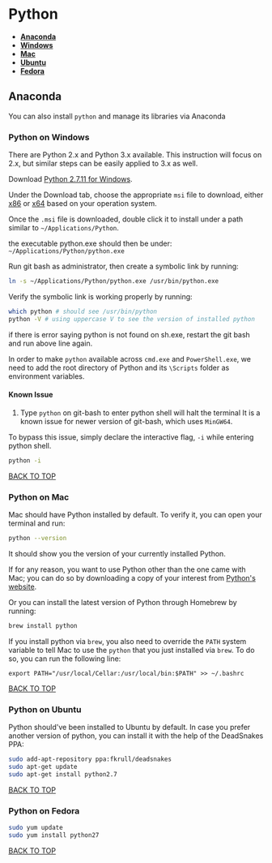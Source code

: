 Python
======

* [**Anaconda**](#anaconda)
* [**Windows**](#python-on-windows)
* [**Mac**](#python-on-mac)
* [**Ubuntu**](#python-on-ubuntu)
* [**Fedora**](#python-on-fedora)

## Anaconda
You can also install `python` and manage its libraries via Anaconda


### Python on Windows
There are Python 2.x and Python 3.x available.  This instruction will focus on 2.x, but similar steps can be easily applied to 3.x as well.

Download [Python 2.7.11 for Windows](https://www.python.org/downloads/release/python-279).

Under the Download tab, choose the appropriate `msi` file to download, either [x86](https://www.python.org/ftp/python/2.7.11/python-2.7.11.msi) or [x64](https://www.python.org/ftp/python/2.7.11/python-2.7.11.amd64.msi) based on your operation system.

Once the `.msi` file is downloaded, double click it to install under a path similar to `~/Applications/Python`.

the executable python.exe should then be under: `~/Applications/Python/python.exe`

Run git bash as administrator, then create a symbolic link by running:
```sh
ln -s ~/Applications/Python/python.exe /usr/bin/python.exe
```

Verify the symbolic link is working properly by running:
```sh
which python # should see /usr/bin/python
python -V # using uppercase V to see the version of installed python
```
if there is error saying python is not found on sh.exe, restart the git bash and run above line again.

In order to make `python` available across `cmd.exe` and `PowerShell.exe`, we need to add the root directory of Python and its `\Scripts` folder as environment variables.

#### Known Issue
1. Type `python` on git-bash to enter python shell will halt the terminal
It is a known issue for newer version of git-bash, which uses `MinGW64`.

To bypass this issue, simply declare the interactive flag, `-i` while entering python shell.
```sh
python -i
```
[BACK TO TOP](https://github.com/ctrl-alt-del/devenv)



### Python on Mac
Mac should have Python installed by default.  To verify it, you can open your terminal and run:
```sh
python --version
```
It should show you the version of your currently installed Python.

If for any reason, you want to use Python other than the one came with Mac; you can do so by downloading a copy of your interest from [Python's website](https://www.python.org/downloads).

Or you can install the latest version of Python through Homebrew by running:
```sh
brew install python
```

If you install python via `brew`, you also need to override the `PATH` system variable to tell Mac to use the `python` that you just installed via `brew`.  To do so, you can run the following line:
```
export PATH="/usr/local/Cellar:/usr/local/bin:$PATH" >> ~/.bashrc
```
[BACK TO TOP](https://github.com/ctrl-alt-del/devenv)



### Python on Ubuntu
Python should've been installed to Ubuntu by default.  In case you prefer another version of python, you can install it with the help of the DeadSnakes PPA:
```sh
sudo add-apt-repository ppa:fkrull/deadsnakes
sudo apt-get update
sudo apt-get install python2.7
```
[BACK TO TOP](https://github.com/ctrl-alt-del/devenv)



### Python on Fedora
```sh
sudo yum update
sudo yum install python27
```
[BACK TO TOP](https://github.com/ctrl-alt-del/devenv)
